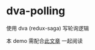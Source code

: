 # dva-polling
使用 dva (redux-saga) 写轮询逻辑

本 demo 需配合[此文章](https://github.com/frontend9/fe9-library/issues/25) 一起阅读